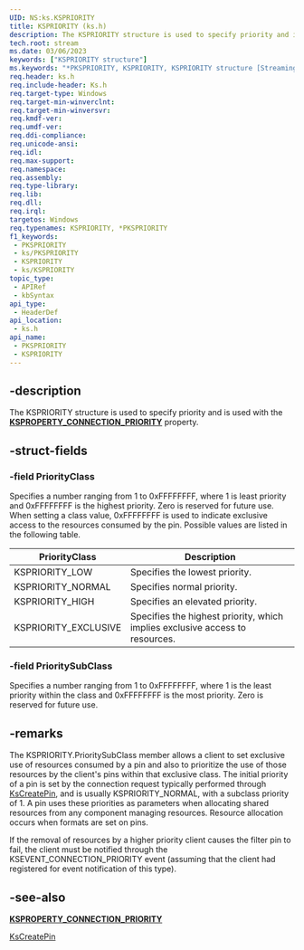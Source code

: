 ```yaml
---
UID: NS:ks.KSPRIORITY
title: KSPRIORITY (ks.h)
description: The KSPRIORITY structure is used to specify priority and is used with the KSPROPERTY_CONNECTION_PRIORITY property.
tech.root: stream
ms.date: 03/06/2023
keywords: ["KSPRIORITY structure"]
ms.keywords: "*PKSPRIORITY, KSPRIORITY, KSPRIORITY structure [Streaming Media Devices], PKSPRIORITY, PKSPRIORITY structure pointer [Streaming Media Devices], ks-struct_08294311-6f72-4888-bfb8-b4598e1fc9bd.xml, ks/KSPRIORITY, ks/PKSPRIORITY, stream.kspriority"
req.header: ks.h
req.include-header: Ks.h
req.target-type: Windows
req.target-min-winverclnt: 
req.target-min-winversvr: 
req.kmdf-ver: 
req.umdf-ver: 
req.ddi-compliance: 
req.unicode-ansi: 
req.idl: 
req.max-support: 
req.namespace: 
req.assembly: 
req.type-library: 
req.lib: 
req.dll: 
req.irql: 
targetos: Windows
req.typenames: KSPRIORITY, *PKSPRIORITY
f1_keywords:
 - PKSPRIORITY
 - ks/PKSPRIORITY
 - KSPRIORITY
 - ks/KSPRIORITY
topic_type:
 - APIRef
 - kbSyntax
api_type:
 - HeaderDef
api_location:
 - ks.h
api_name:
 - PKSPRIORITY
 - KSPRIORITY
---
```


## -description

The KSPRIORITY structure is used to specify priority and is used with the [**KSPROPERTY_CONNECTION_PRIORITY**](/windows-hardware/drivers/stream/ksproperty-connection-priority) property.

## -struct-fields

### -field PriorityClass

Specifies a number ranging from 1 to 0xFFFFFFFF, where 1 is least priority and 0xFFFFFFFF is the highest priority. Zero is reserved for future use. When setting a class value, 0xFFFFFFFF is used to indicate exclusive access to the resources consumed by the pin. Possible values are listed in the following table.

| PriorityClass | Description |
|---|---|
| KSPRIORITY_LOW | Specifies the lowest priority. |
| KSPRIORITY_NORMAL | Specifies normal priority. |
| KSPRIORITY_HIGH | Specifies an elevated priority. |
| KSPRIORITY_EXCLUSIVE | Specifies the highest priority, which implies exclusive access to resources. |

### -field PrioritySubClass

Specifies a number ranging from 1 to 0xFFFFFFFF, where 1 is the least priority within the class and 0xFFFFFFFF is the most priority. Zero is reserved for future use.

## -remarks

The KSPRIORITY.PrioritySubClass member allows a client to set exclusive use of resources consumed by a pin and also to prioritize the use of those resources by the client's pins within that exclusive class. The initial priority of a pin is set by the connection request typically performed through [KsCreatePin](./nf-ks-kscreatepin.md), and is usually KSPRIORITY_NORMAL, with a subclass priority of 1. A pin uses these priorities as parameters when allocating shared resources from any component managing resources. Resource allocation occurs when formats are set on pins.

If the removal of resources by a higher priority client causes the filter pin to fail, the client must be notified through the KSEVENT_CONNECTION_PRIORITY event (assuming that the client had registered for event notification of this type).

## -see-also

[**KSPROPERTY_CONNECTION_PRIORITY**](/windows-hardware/drivers/stream/ksproperty-connection-priority)

[KsCreatePin](./nf-ks-kscreatepin.md)